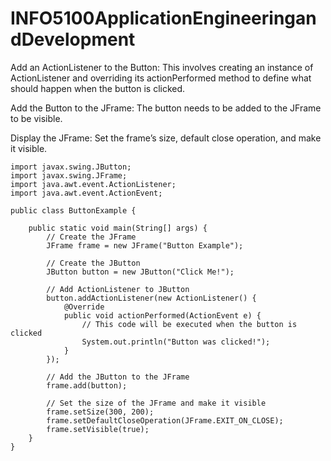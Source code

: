 # INFO5100ApplicationEngineeringandDevelopment

Add an ActionListener to the Button: This involves creating an instance of ActionListener and overriding its actionPerformed method to define what should happen when the button is clicked.<br>

Add the Button to the JFrame: The button needs to be added to the JFrame to be visible.<br>

Display the JFrame: Set the frame’s size, default close operation, and make it visible.<br>

```
import javax.swing.JButton;
import javax.swing.JFrame;
import java.awt.event.ActionListener;
import java.awt.event.ActionEvent;

public class ButtonExample {

    public static void main(String[] args) {
        // Create the JFrame
        JFrame frame = new JFrame("Button Example");

        // Create the JButton
        JButton button = new JButton("Click Me!");

        // Add ActionListener to JButton
        button.addActionListener(new ActionListener() {
            @Override
            public void actionPerformed(ActionEvent e) {
                // This code will be executed when the button is clicked
                System.out.println("Button was clicked!");
            }
        });

        // Add the JButton to the JFrame
        frame.add(button);

        // Set the size of the JFrame and make it visible
        frame.setSize(300, 200);
        frame.setDefaultCloseOperation(JFrame.EXIT_ON_CLOSE);
        frame.setVisible(true);
    }
}
```